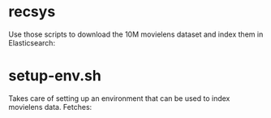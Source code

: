 recsys
======

Use those scripts to download the 10M movielens dataset and index them in Elasticsearch:

setup-env.sh
============

Takes care of setting up an environment that can be used to index movielens data. Fetches:



